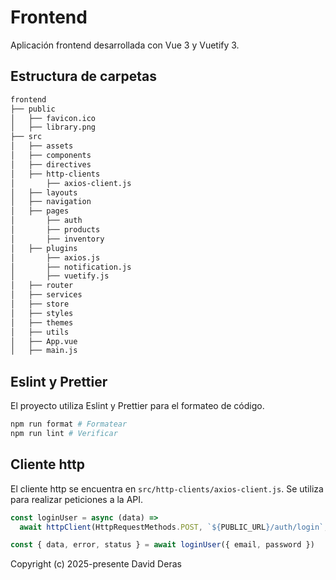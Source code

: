 # Frontend
Aplicación frontend desarrollada con Vue 3 y Vuetify 3.

## Estructura de carpetas

```bash
frontend
├── public
│   ├── favicon.ico
│   ├── library.png
├── src
│   ├── assets
│   ├── components
│   ├── directives
│   ├── http-clients
│       ├── axios-client.js
│   ├── layouts
│   ├── navigation
│   ├── pages
│       ├── auth
│       ├── products
│       ├── inventory
│   ├── plugins
│       ├── axios.js
│       ├── notification.js
│       ├── vuetify.js
│   ├── router
│   ├── services
│   ├── store
│   ├── styles
│   ├── themes
│   ├── utils
│   ├── App.vue
│   ├── main.js
```

## Eslint y Prettier
El proyecto utiliza Eslint y Prettier para el formateo de código. 
```bash
npm run format # Formatear
npm run lint # Verificar
```

## Cliente http
El cliente http se encuentra en `src/http-clients/axios-client.js`.
Se utiliza para realizar peticiones a la API. 
```javascript
const loginUser = async (data) =>
  await httpClient(HttpRequestMethods.POST, `${PUBLIC_URL}/auth/login`, {}, data)

const { data, error, status } = await loginUser({ email, password })
```

Copyright (c) 2025-presente David Deras
